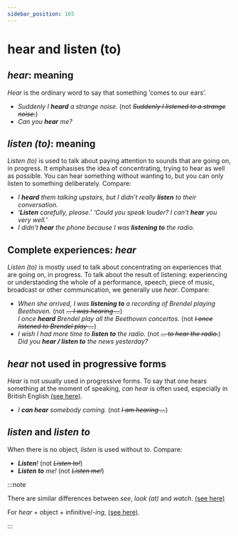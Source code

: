 ```yaml
---
sidebar_position: 165
---
```


# hear and listen (to)

## *hear*: meaning

*Hear* is the ordinary word to say that something ‘comes to our ears’.

- *Suddenly I **heard** a strange noise.* (not *~~Suddenly I listened to a strange noise.~~*)
- *Can you **hear** me?*

## *listen (to)*: meaning

*Listen (to)* is used to talk about paying attention to sounds that are going on, in progress. It emphasises the idea of concentrating, trying to hear as well as possible. You can hear something without wanting to, but you can only listen to something deliberately. Compare:

- *I **heard** them talking upstairs, but I didn’t really **listen** to their conversation.*
- *‘**Listen** carefully, please.’ ‘Could you speak louder? I can’t **hear** you very well.’*
- *I didn’t **hear** the phone because I was **listening to** the radio.*

## Complete experiences: *hear*

*Listen (to)* is mostly used to talk about concentrating on experiences that are going on, in progress. To talk about the result of listening: experiencing or understanding the whole of a performance, speech, piece of music, broadcast or other communication, we generally use *hear*. Compare:

- *When she arrived, I was **listening to** a recording of Brendel playing Beethoven.* (not *~~… I was hearing …~~*)  
  *I once **heard** Brendel play all the Beethoven concertos.* (not *~~I once listened to Brendel play …~~*)
- *I wish I had more time to **listen to** the radio.* (not *~~… to hear the radio.~~*)  
  *Did you **hear / listen to** the news yesterday?*

## *hear* not used in progressive forms

*Hear* is not usually used in progressive forms. To say that one hears something at the moment of speaking, *can hear* is often used, especially in British English [(see here)](./../../grammar/modal-auxiliary-verbs/can-and-could-with-see-hear-etc).

- *I **can hear** somebody coming.* (not *~~I am hearing …~~*)

## *listen* and *listen to*

When there is no object, *listen* is used without *to*. Compare:

- ***Listen**!* (not *~~Listen to!~~*)
- ***Listen to** me!* (not *~~Listen me!~~*)

:::note

There are similar differences between *see*, *look (at)* and *watch*. [(see here)](./see-look-at-and-watch)

For *hear* + object + infinitive/*\-ing*, [(see here)](./../../grammar/infinitives-ing-forms-and-past-participles-after-nouns-verbs-etc/hear-see-etc-object-verb-form).

:::
